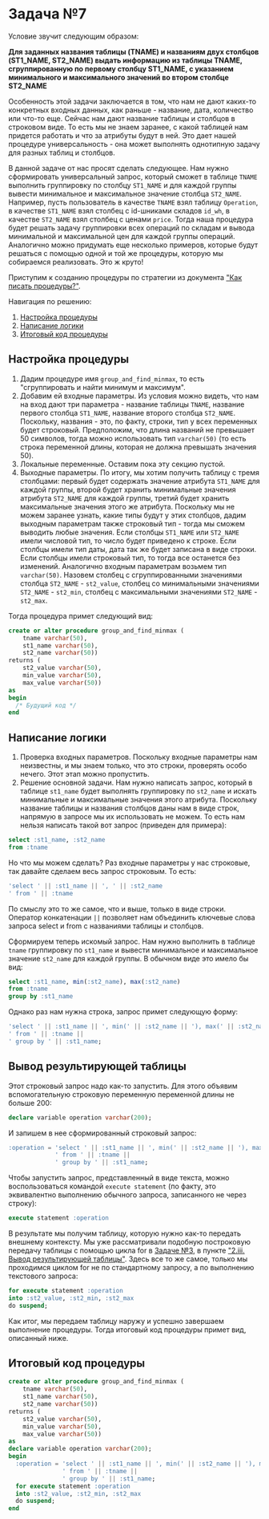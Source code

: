 # Задача №7
Условие звучит следующим образом:

**Для заданных названия таблицы (TNAME) и названиям двух
столбцов (ST1_NAME, ST2_NAME) выдать информацию из 
таблицы TNAME, сгруппированную по первому столбцу 
ST1_NAME, с указанием минимального и максимального 
значений во втором столбце ST2_NAME**

Особенность этой задачи заключается в том, что нам не дают каких-то конкретных входных данных, как раньше - название, дата, количество или что-то еще. Сейчас нам дают название таблицы и столбцов в строковом виде. То есть мы не знаем заранее, с какой таблицей нам придется работать и что за атрибуты будут в ней. Это дает нашей процедуре универсальность - она может выполнять однотипную задачу для разных таблиц и столбцов.

В данной задаче от нас просят сделать следующее. Нам нужно сформировать универсальный запрос, который сможет в таблице `TNAME` выполнить группировку по столбцу `ST1_NAME` и для каждой группы вывести минимальное и максимальное значение столбца `ST2_NAME`. Например, пусть пользователь в качестве `TNAME` взял таблицу `Operation`, в качестве `ST1_NAME` взял столбец с id-шниками складов `id_wh`, в качестве `ST2_NAME` взял столбец с ценами `price`. Тогда наша процедура будет решать задачу группировки всех операций по складам и вывода минимальной и максимальной цен для каждой группы операций. Аналогично можно придумать еще несколько примеров, которые будут решаться с помощью одной и той же процедуры, которую мы собираемся реализовать. Это ж круто!

Приступим к созданию процедуры по стратегии из документа ["Как писать процедуры?"](https://github.com/NikitaBogoslovskiy/DatabaseCourse/tree/main/lab09/how-to-create-procedures.md).  

Навигация по решению:

1. [Настройка процедуры](#настройка_процедуры)
2. [Написание логики](#написание_логики)
3. [Итоговый код процедуры](#итоговый_код_процедуры)

<a name="настройка_процедуры"></a>
## Настройка процедуры
1. Дадим процедуре имя `group_and_find_minmax`, то есть "сгруппировать и найти минимум и максимум".
2. Добавим ей входные параметры. Из условия можно видеть, что нам на вход дают три параметра - название таблицы `TNAME`, название первого столбца `ST1_NAME`, название второго столбца `ST2_NAME`. Поскольку, названия - это, по факту, строки, тип у всех переменных будет строковый. Предположим, что длина названий не превышает 50 символов, тогда можно использовать тип `varchar(50)` (то есть строка переменной длины, которая не должна превышать значения 50). 
3. Локальные переменные. Оставим пока эту секцию пустой.
4. Выходные параметры. По итогу, мы хотим получить таблицу с тремя столбцами: первый будет содержать значение атрибута `ST1_NAME` для каждой группы, второй будет хранить минимальные значения атрибута `ST2_NAME` для каждой группы, третий будет хранить максимальные значения этого же атрибута. Поскольку мы не можем заранее узнать, какие типы будут у этих столбцов, дадим выходным параметрам также строковый тип - тогда мы сможем выводить любые значения. Если столбцы `ST1_NAME` или `ST2_NAME` имели числовой тип, то число будет приведено к строке. Если столбцы имели тип даты, дата так же будет записана в виде строки. Если столбцы имели строковый тип, то тогда все останется без изменений. Аналогично входным параметрам возьмем тип `varchar(50)`. Назовем столбец с сгруппированными значениями столбца `ST2_NAME` - `st2_value`, столбец со минимальными значениями `ST2_NAME` - `st2_min`, столбец с максимальными значениями `ST2_NAME` - `st2_max`.

Тогда процедура примет следующий вид:
```sql
create or alter procedure group_and_find_minmax (
    tname varchar(50),
    st1_name varchar(50),
    st2_name varchar(50))
returns (
    st2_value varchar(50),
    min_value varchar(50),
    max_value varchar(50))
as
begin
  /* Будущий код */
end
```

<a name="написание_логики"></a>
## Написание логики
1. Проверка входных параметров. Поскольку входные параметры нам неизвестны, и мы знаем только, что это строки, проверять особо нечего. Этот этап можно пропустить.
2. Решение основной задачи. 
Нам нужно написать запрос, который в таблице `st1_name` будет выполнять группировку по `st2_name` и искать минимальные и максимальные значения этого атрибута. Поскольку название таблицы и названия столбцов даны нам в виде строк, напрямую в запросе мы их использовать не можем. То есть нам нельзя написать такой вот запрос (приведен для примера):
```sql
select :st1_name, :st2_name
from :tname
```
Но что мы можем сделать? Раз входные параметры у нас строковые, так давайте сделаем весь запрос строковым. То есть:
```sql
'select ' || :st1_name || ', ' || :st2_name
' from ' || :tname
```
По смыслу это то же самое, что и выше, только в виде строки. Оператор конкатенации `||` позволяет нам объединить ключевые слова запроса select и from с названиями таблицы и столбцов. 

Сформируем теперь искомый запрос. Нам нужно выполнить в таблице `tname` группировку по `st1_name` и вывести минимальное и максимальное значение `st2_name` для каждой группы. В обычном виде это имело бы вид:
```sql
select :st1_name, min(:st2_name), max(:st2_name)
from :tname
group by :st1_name
```
Однако раз нам нужна строка, запрос примет следующую форму:
```sql
'select ' || :st1_name || ', min(' || :st2_name || '), max(' || :st2_name || ')'  ||
' from ' || :tname || 
' group by ' || :st1_name;
```

## Вывод результирующей таблицы
Этот строковый запрос надо как-то запустить. Для этого объявим вспомогательную строковую переменную переменной длины не больше 200:
```sql
declare variable operation varchar(200);
```
И запишем в нее сформированный строковый запрос:
```sql
:operation = 'select ' || :st1_name || ', min(' || :st2_name || '), max(' || :st2_name || ')'  ||
             ' from ' || :tname || 
             ' group by ' || :st1_name;
```
Чтобы запустить запрос, представленный в виде текста, можно воспользоваться командой `execute statement` (по факту, это эквивалентно выполнению обычного запроса, записанного не через строку):
```sql
execute statement :operation
```

В результате мы получим таблицу, которую нужно как-то передать внешнему контексту. Мы уже рассматривали подобную построковую передачу таблицы с помощью цикла for в [Задаче №3](https://github.com/NikitaBogoslovskiy/DatabaseCourse/blob/main/lab09/task_3.md), в пункте ["2.iii. Вывод результирующей таблицы"](https://github.com/NikitaBogoslovskiy/DatabaseCourse/blob/main/lab09/task_3.md#%D0%B2%D1%8B%D0%B2%D0%BE%D0%B4_%D1%80%D0%B5%D0%B7%D1%83%D0%BB%D1%8C%D1%82%D0%B8%D1%80%D1%83%D1%8E%D1%89%D0%B5%D0%B9_%D1%82%D0%B0%D0%B1%D0%BB%D0%B8%D1%86%D1%8B). Здесь все то же самое, только мы проходимся циклом for не по стандартному запросу, а по выполнению текстового запроса:
```sql
for execute statement :operation 
into :st2_value, :st2_min, :st2_max 
do suspend;
```
Как итог, мы передаем таблицу наружу и успешно завершаем выполнение процедуры. Тогда итоговый код процедуры примет вид, описанный ниже.

<a name="итоговый_код_процедуры"></a>
## Итоговый код процедуры
```sql
create or alter procedure group_and_find_minmax (
    tname varchar(50),
    st1_name varchar(50),
    st2_name varchar(50))
returns (
    st2_value varchar(50),
    min_value varchar(50),
    max_value varchar(50))
as
declare variable operation varchar(200);
begin
  :operation = 'select ' || :st1_name || ', min(' || :st2_name || '), max(' || :st2_name || ')'  ||
               ' from ' || :tname || 
               ' group by ' || :st1_name;
  for execute statement :operation 
  into :st2_value, :st2_min, :st2_max 
  do suspend;
end
```